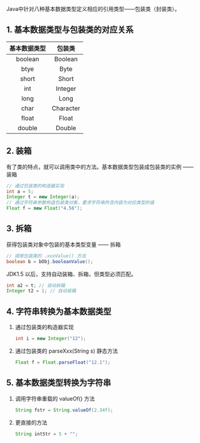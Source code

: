 
Java中针对八种基本数据类型定义相应的引用类型——包装类（封装类）。

## 1. 基本数据类型与包装类的对应关系

| 基本数据类型 |  包装类   |
| :----------: | :-------: |
|   boolean    |  Boolean  |
|     btye     |   Byte    |
|    short     |   Short   |
|     int      |  Integer  |
|     long     |   Long    |
|     char     | Character |
|    float     |   Float   |
|    double    |  Double   |

<!--more-->

## 2. 装箱

有了类的特点，就可以调用类中的方法。基本数据类型包装成包装类的实例 —— 装箱

``` java
// 通过包装类的构造器实现
int a = 5;
Integer t = new Integer(a);
// 通过字符串参数构造包装类对象，要求字符串所含内容为对应类型的值
Float f = new Float("4.56");
```

## 3. 拆箱

获得包装类对象中包装的基本类型变量 —— 拆箱

```JAVA
// 调用包装类的 .xxxValue() 方法
boolean b = bObj.booleanValue();
```

JDK1.5 以后，支持自动装箱、拆箱，但类型必须匹配。

```java
int a2 = t;	// 自动拆箱
Integer t2 = 1; // 自动装箱
```

## 4. 字符串转换为基本数据类型

1. 通过包装类的构造器实现

    ```java
    int i = new Integer("12");
    ```

2. 通过包装类的 parseXxx(String s) 静态方法

    ```java
    Float f = Float.parseFloat("12.1");
    ```

## 5. 基本数据类型转换为字符串

1. 调用字符串重载的 valueOf() 方法

    ```java
    String fstr = String.valueOf(2.34f);
    ```

2. 更直接的方法

    ```java
    String intStr = 5 + "";
    ```